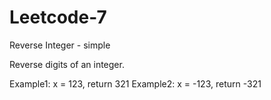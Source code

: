# Leetcode-7
Reverse Integer - simple

Reverse digits of an integer.

Example1: x = 123, return 321
Example2: x = -123, return -321